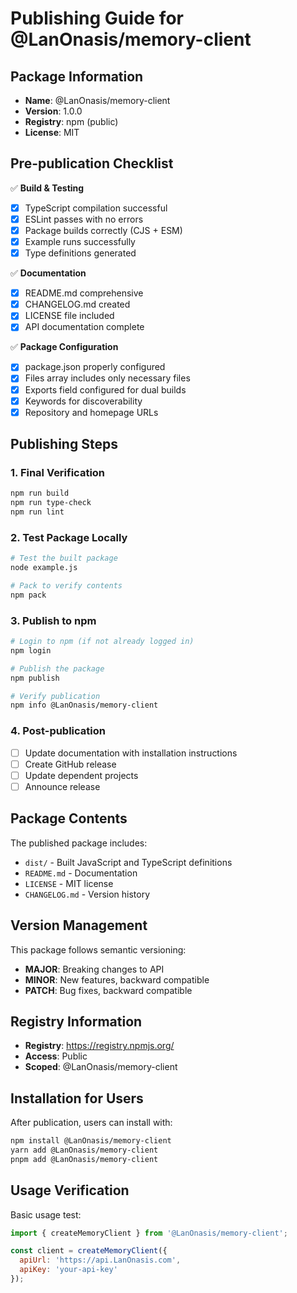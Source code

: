 # Publishing Guide for @LanOnasis/memory-client

## Package Information

- **Name**: @LanOnasis/memory-client
- **Version**: 1.0.0
- **Registry**: npm (public)
- **License**: MIT

## Pre-publication Checklist

✅ **Build & Testing**
- [x] TypeScript compilation successful
- [x] ESLint passes with no errors
- [x] Package builds correctly (CJS + ESM)
- [x] Example runs successfully
- [x] Type definitions generated

✅ **Documentation**
- [x] README.md comprehensive
- [x] CHANGELOG.md created
- [x] LICENSE file included
- [x] API documentation complete

✅ **Package Configuration**
- [x] package.json properly configured
- [x] Files array includes only necessary files
- [x] Exports field configured for dual builds
- [x] Keywords for discoverability
- [x] Repository and homepage URLs

## Publishing Steps

### 1. Final Verification

```bash
npm run build
npm run type-check
npm run lint
```

### 2. Test Package Locally

```bash
# Test the built package
node example.js

# Pack to verify contents
npm pack
```

### 3. Publish to npm

```bash
# Login to npm (if not already logged in)
npm login

# Publish the package
npm publish

# Verify publication
npm info @LanOnasis/memory-client
```

### 4. Post-publication

- [ ] Update documentation with installation instructions
- [ ] Create GitHub release
- [ ] Update dependent projects
- [ ] Announce release

## Package Contents

The published package includes:
- `dist/` - Built JavaScript and TypeScript definitions
- `README.md` - Documentation
- `LICENSE` - MIT license
- `CHANGELOG.md` - Version history

## Version Management

This package follows semantic versioning:
- **MAJOR**: Breaking changes to API
- **MINOR**: New features, backward compatible
- **PATCH**: Bug fixes, backward compatible

## Registry Information

- **Registry**: https://registry.npmjs.org/
- **Access**: Public
- **Scoped**: @LanOnasis/memory-client

## Installation for Users

After publication, users can install with:

```bash
npm install @LanOnasis/memory-client
yarn add @LanOnasis/memory-client
pnpm add @LanOnasis/memory-client
```

## Usage Verification

Basic usage test:
```javascript
import { createMemoryClient } from '@LanOnasis/memory-client';

const client = createMemoryClient({
  apiUrl: 'https://api.LanOnasis.com',
  apiKey: 'your-api-key'
});
```